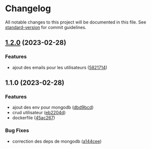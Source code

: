 # Changelog

All notable changes to this project will be documented in this file. See [standard-version](https://github.com/conventional-changelog/standard-version) for commit guidelines.

## [1.2.0](https://github.com/kilrasemifir/demo-cloud/compare/v1.1.0...v1.2.0) (2023-02-28)


### Features

* ajout des emails pour les utilisateurs ([5821714](https://github.com/kilrasemifir/demo-cloud/commit/58217149d3560aab41352d9c2da9d0a9bcc882b4))

## 1.1.0 (2023-02-28)


### Features

* ajout des env pour mongodb ([dbd9bcd](https://github.com/kilrasemifir/demo-cloud/commit/dbd9bcd40d60c38db16f93de1450b33f9808c8b3))
* crud utilisateur ([eb2204d](https://github.com/kilrasemifir/demo-cloud/commit/eb2204d3f854ee4086bc387b38e64f76b6e6dbb8))
* dockerfile ([45ac267](https://github.com/kilrasemifir/demo-cloud/commit/45ac267fe9e7de20de2b67cfffc935bb6dd485e1))


### Bug Fixes

* correction des deps de mongodb ([a144cee](https://github.com/kilrasemifir/demo-cloud/commit/a144cee00b58575421723969b1187eb619f61144))
